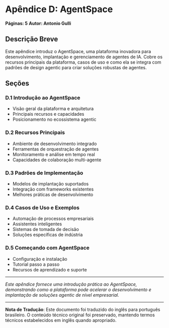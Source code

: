 # Apêndice D: AgentSpace

**Páginas: 5**
**Autor: Antonio Gulli**

## Descrição Breve

Este apêndice introduz o AgentSpace, uma plataforma inovadora para desenvolvimento, implantação e gerenciamento de agentes de IA. Cobre os recursos principais da plataforma, casos de uso e como ela se integra com padrões de design agentic para criar soluções robustas de agentes.

## Seções

### D.1 Introdução ao AgentSpace
- Visão geral da plataforma e arquitetura
- Principais recursos e capacidades
- Posicionamento no ecossistema agentic

### D.2 Recursos Principais
- Ambiente de desenvolvimento integrado
- Ferramentas de orquestração de agentes
- Monitoramento e análise em tempo real
- Capacidades de colaboração multi-agente

### D.3 Padrões de Implementação
- Modelos de implantação suportados
- Integração com frameworks existentes
- Melhores práticas de desenvolvimento

### D.4 Casos de Uso e Exemplos
- Automação de processos empresariais
- Assistentes inteligentes
- Sistemas de tomada de decisão
- Soluções específicas de indústria

### D.5 Começando com AgentSpace
- Configuração e instalação
- Tutorial passo a passo
- Recursos de aprendizado e suporte

---

*Este apêndice fornece uma introdução prática ao AgentSpace, demonstrando como a plataforma pode acelerar o desenvolvimento e implantação de soluções agentic de nível empresarial.*

---

**Nota de Tradução**: Este documento foi traduzido do inglês para português brasileiro. O conteúdo técnico original foi preservado, mantendo termos técnicos estabelecidos em inglês quando apropriado.